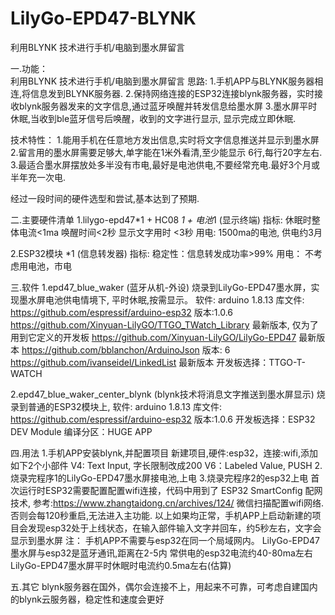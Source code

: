 # LilyGo-EPD47-BLYNK
利用BLYNK 技术进行手机/电脑到墨水屏留言

一.功能：   
   利用BLYNK 技术进行手机/电脑到墨水屏留言
   思路:
   1.手机APP与BLYNK服务器相连,将信息发到BLYNK服务器.
   2.保持网络连接的ESP32连接blynk服务器，实时接收blynk服务器发来的文字信息,通过蓝牙唤醒并转发信息给墨水屏
   3.墨水屏平时休眠,当收到ble蓝牙信号后唤醒，收到的文字进行显示, 显示完成立即休眠.
     
   技术特性：
   1.能用手机在任意地方发出信息,实时将文字信息推送并显示到墨水屏
   2.留言用的墨水屏需要足够大,单字能在1米外看清,至少能显示 6行,每行20字左右. 
   3.最适合墨水屏摆放处多半没有市电,最好是电池供电,不要经常充电.最好3个月或半年充一次电.
   
   经过一段时间的硬件选型和尝试,基本达到了预期.

二.主要硬件清单
   1.lilygo-epd47*1 + HC08 *1 + 电池*1 (显示终端)
     指标:
       休眠时整体电流<1ma
       唤醒时间<2秒
       显示文字用时 <3秒
       用电: 1500ma的电池, 供电约3月
       
   2.ESP32模块 *1 (信息转发器)
     指标:
       稳定性：信息转发成功率>99%
       用电： 不考虑用电池，市电

三.软件
1.epd47_blue_waker (蓝牙从机-外设)
烧录到LilyGo-EPD47墨水屏，实现墨水屏电池供电情境下, 平时休眠,按需显示。
软件: arduino 1.8.13
库文件:
https://github.com/espressif/arduino-esp32 版本:1.0.6
https://github.com/Xinyuan-LilyGO/TTGO_TWatch_Library 最新版本, 仅为了用到它定义的开发板
https://github.com/Xinyuan-LilyGO/LilyGo-EPD47 最新版本
https://github.com/bblanchon/ArduinoJson 版本: 6
https://github.com/ivanseidel/LinkedList 最新版本
开发板选择：TTGO-T-WATCH

2.epd47_blue_waker_center_blynk (blynk技术将消息文字推送到墨水屏显示)
烧录到普通的ESP32模块上, 
软件: arduino 1.8.13
库文件:
https://github.com/espressif/arduino-esp32 版本:1.0.6
开发板选择：ESP32 DEV Module
编译分区：HUGE APP

四.用法
1.手机APP安装blynk,并配置项目
  新建项目,硬件:esp32，连接:wifi,添加如下2个小部件
  V4: Text Input, 字长限制改成200
  V6：Labeled Value, PUSH
2.烧录完程序1的LilyGo-EPD47墨水屏接电池,上电
3.烧录完程序2的esp32上电
  首次运行时ESP32需要配置配置wifi连接，代码中用到了 ESP32 SmartConfig 配网技术,
  参考:https://www.zhangtaidong.cn/archives/124/ 微信扫描配置wifi网络.否则会每120秒重启,无法进入主功能.
  以上如果均正常，手机APP上启动新建的项目会发现esp32处于上线状态，在输入部件输入文字并回车，约5秒左右，文字会显示到墨水屏
注： 
  手机APP不需要与esp32在同一个局域网内。
  LilyGo-EPD47墨水屏与esp32是蓝牙通讯,距离在2-5内
  常供电的esp32电流约40-80ma左右
  LilyGo-EPD47墨水屏平时休眠时电流约0.5ma左右(估算)
  
五.其它
blynk服务器在国外，偶尔会连接不上，用起来不可靠，可考虑自建国内的blynk云服务器，稳定性和速度会更好


